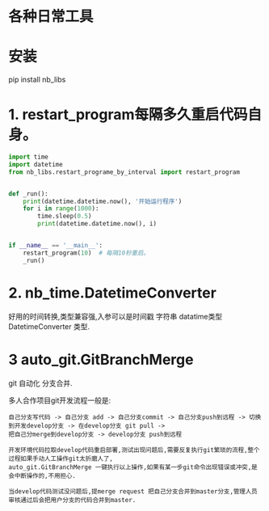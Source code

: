 # 各种日常工具

# 安装

pip install nb_libs

# 1. restart_program每隔多久重启代码自身。

```python
import time
import datetime
from nb_libs.restart_programe_by_interval import restart_program


def _run():
    print(datetime.datetime.now(), '开始运行程序')
    for i in range(1000):
        time.sleep(0.5)
        print(datetime.datetime.now(), i)


if __name__ == '__main__':
    restart_program(10)  # 每隔10秒重启。
    _run()
```


# 2. nb_time.DatetimeConverter

好用的时间转换,类型兼容强,入参可以是时间戳 字符串 datatime类型 DatetimeConverter 类型.

# 3 auto_git.GitBranchMerge

git 自动化 分支合并.

多人合作项目git开发流程一般是:
```
自己分支写代码 -> 自己分支 add -> 自己分支commit -> 自己分支push到远程 -> 切换到开发develop分支 -> 在develop分支 git pull ->
把自己分merge到develop分支 -> develop分支 push到远程 

开发环境代码拉取develop代码重启部署,测试出现问题后,需要反复执行git繁琐的流程,整个过程如果手动人工操作git太折磨人了,
auto_git.GitBranchMerge 一键执行以上操作,如果有某一步git命令出现错误或冲突,是会中断操作的,不用担心.

当develop代码测试没问题后,提merge request 把自己分支合并到master分支,管理人员审核通过后会把用户分支的代码合并到master.
```